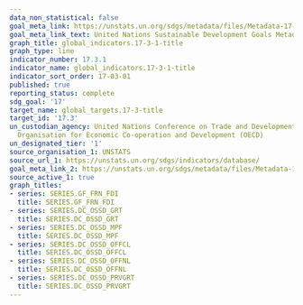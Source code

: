 ```yaml
---
data_non_statistical: false
goal_meta_link: https://unstats.un.org/sdgs/metadata/files/Metadata-17-03-01a.pdf
goal_meta_link_text: United Nations Sustainable Development Goals Metadata (pdf 468kB)
graph_title: global_indicators.17-3-1-title
graph_type: line
indicator_number: 17.3.1
indicator_name: global_indicators.17-3-1-title
indicator_sort_order: 17-03-01
published: true
reporting_status: complete
sdg_goal: '17'
target_name: global_targets.17-3-title
target_id: '17.3'
un_custodian_agency: United Nations Conference on Trade and Development (UNCTAD);
  Organisation for Economic Co-operation and Development (OECD)
un_designated_tier: '1'
source_organisation_1: UNSTATS
source_url_1: https://unstats.un.org/sdgs/indicators/database/
goal_meta_link_2: https://unstats.un.org/sdgs/metadata/files/Metadata-17-03-01b.pdf
source_active_1: true
graph_titles:
- series: SERIES.GF_FRN_FDI
  title: SERIES.GF_FRN_FDI
- series: SERIES.DC_OSSD_GRT
  title: SERIES.DC_OSSD_GRT
- series: SERIES.DC_OSSD_MPF
  title: SERIES.DC_OSSD_MPF
- series: SERIES.DC_OSSD_OFFCL
  title: SERIES.DC_OSSD_OFFCL
- series: SERIES.DC_OSSD_OFFNL
  title: SERIES.DC_OSSD_OFFNL
- series: SERIES.DC_OSSD_PRVGRT
  title: SERIES.DC_OSSD_PRVGRT
---
```

